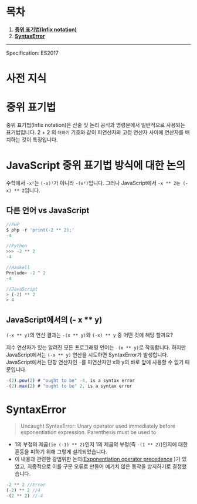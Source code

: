 # 목차

1. **[중위 표기법(Infix notation)](#중위-표기법)**
2. **[SyntaxError](#SyntaxError)**

---

Specification: ES2017

# 사전 지식

# 중위 표기법

중위 표기법(Infix notation)은 산술 및 논리 공식과 명령문에서 일반적으로 사용되는 표기법입니다. 2 + 2 의 `더하기` 기호와 같이 피연산자와 고정 연산자 사이에 연산자를 배치하는 것이 특징입니다.

# JavaScript 중위 표기법 방식에 대한 논의

수학에서 `-x²`는 `(-x)²`가 아니라 `-(x²)`입니다. 그러나 JavaScript에서 `-x ** 2는 (-x) ** 2`입니다.

## 다른 언어 vs JavaScript

```js
//PHP
$ php -r 'print(-2 ** 2);'
-4

//Python
>>> -2 ** 2
-4

//Haskell
Prelude> -2 ^ 2
-4

//JavaScript
> (-2) ** 2
> 4
```

## JavaScript에서의 (- x \*\* y)

`(-x ** y)`의 연산 결과는 `-(x ** y)`와 `(-x) ** y` 중 어떤 것에 해당 할까요?

지수 연산자가 있는 알려진 모든 프로그래밍 언어는 `-(x ** y)`로 작동합니다.
하지만 JavaScript에서는 `(-x ** y)` 연산을 시도하면 SyntaxError가 발생합니다. JavaScript에서는 단항 연산자인 `-`를 피연산자인 x와 y의 바로 앞에 사용할 수 없기 때문입니다.

```js
-(2).pow(2) # "ought to be" -4, is a syntax error
-(2).max(2) # "ought to be" 2, is a syntax error
```

# SyntaxError

> Uncaught SyntaxError: Unary operator used immediately before exponentiation expression. Parenthesis must be used to

- 1의 부정의 제곱`(ie (-1) ** 2)`인지 1의 제곱의 부정(즉 `-(1 ** 2)`)인지에 대한 혼동을 피하기 위해 그렇게 설계되었습니다.
- 이 내용과 관련한 광범위한 논의([Exponentiation operator precedence](https://esdiscuss.org/topic/exponentiation-operator-precedence)
  )가 있었고, 최종적으로 이를 구문 오류로 만들어 예기치 않은 동작을 방지하기로 결정했습니다.

```js
-2 ** 2 //Error
(-2) ** 2 //4
-(2 ** 2) //-4
```
